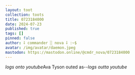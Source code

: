 ```yaml
---
layout: toot
collection: toots
title: 0723184000
date: 2024-07-23
published: true
tags: []
pinned: false
author: ⸸ commander ░ nova ⸸ :~$
avatar: /img/avatar/daemon.jpeg
mastodon: https://mastodon.online/@cmdr_nova/0723184000
---
```


*logs onto youtube*Ava Tyson outed as--*logs outta youtube*
